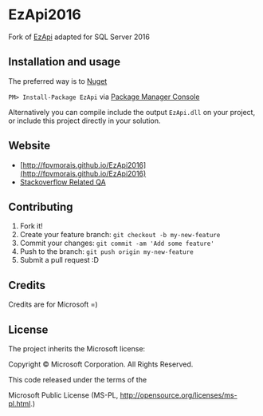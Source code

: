 # EzApi2016

Fork of [EzApi](http://sqlsrvintegrationsrv.codeplex.com/releases/view/21238) adapted for SQL Server 2016

## Installation and usage

The preferred way is to [Nuget](https://www.nuget.org/packages/EzApi/)

`PM> Install-Package EzApi` via [Package Manager Console](https://docs.nuget.org/docs/start-here/using-the-package-manager-console)

Alternatively you can compile include the output `EzApi.dll` on your project, or include this project directly in your solution.

## Website

- [http://fpvmorais.github.io/EzApi2016](http://fpvmorais.github.io/EzApi2016)
- [Stackoverflow Related QA](https://stackoverflow.com/questions/tagged/ezapi)

## Contributing

1. Fork it!
2. Create your feature branch: `git checkout -b my-new-feature`
3. Commit your changes: `git commit -am 'Add some feature'`
4. Push to the branch: `git push origin my-new-feature`
5. Submit a pull request :D

## Credits

Credits are for Microsoft =)

## License

The project inherits the Microsoft license: 

Copyright © Microsoft Corporation.  All Rights Reserved.

This code released under the terms of the 

Microsoft Public License (MS-PL, http://opensource.org/licenses/ms-pl.html.)
